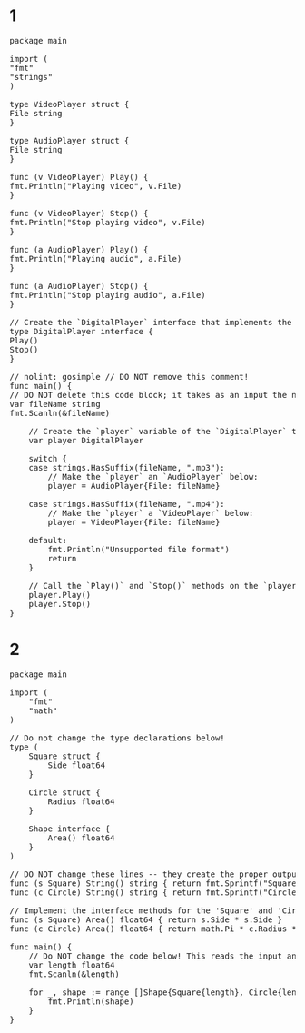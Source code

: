 # 1
<pre>
package main

import (
"fmt"
"strings"
)

type VideoPlayer struct {
File string
}

type AudioPlayer struct {
File string
}

func (v VideoPlayer) Play() {
fmt.Println("Playing video", v.File)
}

func (v VideoPlayer) Stop() {
fmt.Println("Stop playing video", v.File)
}

func (a AudioPlayer) Play() {
fmt.Println("Playing audio", a.File)
}

func (a AudioPlayer) Stop() {
fmt.Println("Stop playing audio", a.File)
}

// Create the `DigitalPlayer` interface that implements the `Play()` and `Stop()` methods.
type DigitalPlayer interface {
Play()
Stop()
}

// nolint: gosimple // DO NOT remove this comment!
func main() {
// DO NOT delete this code block; it takes as an input the name of the file to play or stop.
var fileName string
fmt.Scanln(&fileName)

    // Create the `player` variable of the `DigitalPlayer` type below:
    var player DigitalPlayer

    switch {
    case strings.HasSuffix(fileName, ".mp3"):
        // Make the `player` an `AudioPlayer` below:
        player = AudioPlayer{File: fileName}

    case strings.HasSuffix(fileName, ".mp4"):
        // Make the `player` a `VideoPlayer` below:
        player = VideoPlayer{File: fileName}

    default:
        fmt.Println("Unsupported file format")
        return
	}

	// Call the `Play()` and `Stop()` methods on the `player` below:
	player.Play()
    player.Stop()
}
</pre>

# 2 
<pre>
package main

import (
	"fmt"
	"math"
)

// Do not change the type declarations below!
type (
	Square struct {
		Side float64
	}

	Circle struct {
		Radius float64
	}

	Shape interface {
		Area() float64
	}
)

// DO NOT change these lines -- they create the proper output string:
func (s Square) String() string { return fmt.Sprintf("Square area: %.2f", s.Area()) }
func (c Circle) String() string { return fmt.Sprintf("Circle area: %.2f", c.Area()) }

// Implement the interface methods for the 'Square' and 'Circle' structs below:
func (s Square) Area() float64 { return s.Side * s.Side }
func (c Circle) Area() float64 { return math.Pi * c.Radius * c.Radius }

func main() {
	// Do NOT change the code below! This reads the input and outputs as required.
	var length float64
	fmt.Scanln(&length)

	for _, shape := range []Shape{Square{length}, Circle{length / 2}} {
		fmt.Println(shape)
	}
}
</pre>
